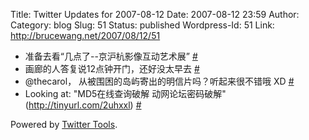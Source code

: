 Title: Twitter Updates for 2007-08-12
Date: 2007-08-12 23:59
Author:  
Category: blog
Slug: 51
Status: published
Wordpress-Id: 51
Link: http://brucewang.net/2007/08/12/51

-   准备去看“几点了--京沪杭影像互动艺术展”
    [\#](http://twitter.com/number5/statuses/201020122)
-   画廊的人答复说12点钟开门，还好没太早去
    [\#](http://twitter.com/number5/statuses/201027262)
-   @thecarol， 从被围困的岛屿寄出的明信片吗？听起来很不错哦 XD
    [\#](http://twitter.com/number5/statuses/201663102)
-   Looking at: "MD5在线查询破解 动网论坛密码破解"
    (http://tinyurl.com/2uhxxl)
    [\#](http://twitter.com/number5/statuses/201667352)

Powered by [Twitter Tools](http://alexking.org/projects/wordpress).
